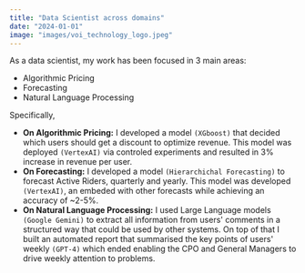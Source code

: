```yaml
---
title: "Data Scientist across domains"
date: "2024-01-01"
image: "images/voi_technology_logo.jpeg"
---
```


As a data scientist, my work has been focused in 3 main areas: 
- Algorithmic Pricing
- Forecasting
- Natural Language Processing
  
Specifically, 
- **On Algorithmic Pricing:** I developed a model ```(XGboost)``` that decided which users should get a discount to optimize revenue. This model was deployed ```(VertexAI)``` via controled experiments and resulted in 3% increase in revenue per user.
- **On Forecasting:** I developed a model ```(Hierarchichal Forecasting)``` to forecast Active Riders, quarterly and yearly. This model was developed ```(VertexAI)```, an embeded with other forecasts while achieving an accuracy of ~2-5%. 
- **On Natural Language Processing:** I used Large Language models ```(Google Gemini)``` to extract all information from users' comments in a structured way that could be used by other systems. On top of that I built an automated report that summarised the key points of users' weekly ```(GPT-4)``` which ended enabling the CPO and General Managers to drive weekly attention to problems. 
